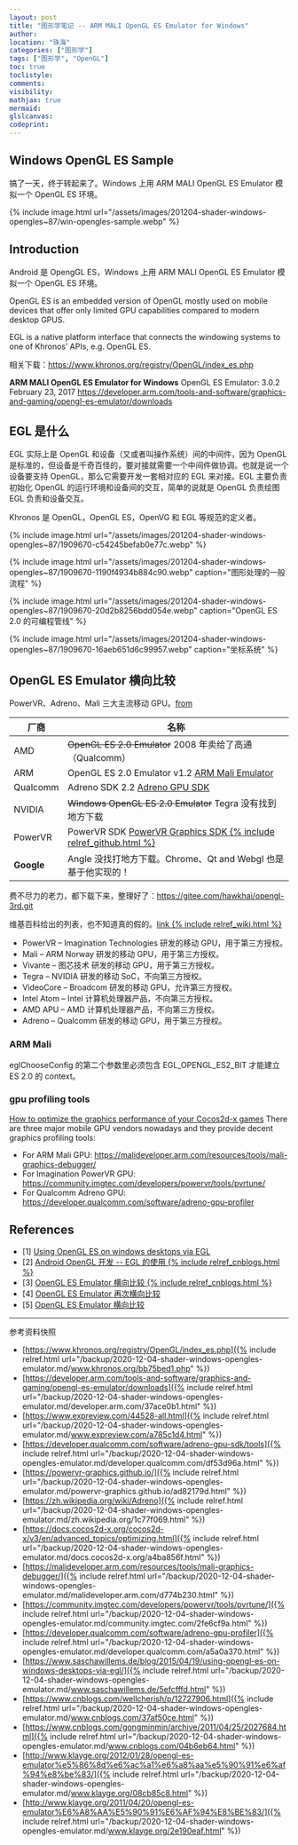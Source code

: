 ```yaml
---
layout: post
title: "图形学笔记 -- ARM MALI OpenGL ES Emulator for Windows"
author:
location: "珠海"
categories: ["图形学"]
tags: ["图形学", "OpenGL"]
toc: true
toclistyle:
comments:
visibility:
mathjax: true
mermaid:
glslcanvas:
codeprint:
---
```



## Windows OpenGL ES Sample

搞了一天，终于转起来了。Windows 上用 ARM MALI OpenGL ES Emulator 模拟一个 OpenGL ES 环境。

{% include image.html url="/assets/images/201204-shader-windows-opengles~87/win-opengles-sample.webp" %}


## Introduction

Android 是 OpengGL ES，Windows 上用 ARM MALI OpenGL ES Emulator 模拟一个 OpenGL ES 环境。

OpenGL ES is an embedded version of OpenGL mostly used on mobile devices that offer only limited GPU capabilities compared to modern desktop GPUS.

EGL is a native platform interface that connects the windowing systems to one of Khronos’ APIs, e.g. OpenGL ES.

相关下载：<https://www.khronos.org/registry/OpenGL/index_es.php>

**ARM MALI OpenGL ES Emulator for Windows**
OpenGL ES Emulator: 3.0.2 February 23, 2017
<https://developer.arm.com/tools-and-software/graphics-and-gaming/opengl-es-emulator/downloads>


## EGL 是什么

EGL 实际上是 OpenGL 和设备（又或者叫操作系统）间的中间件，因为 OpenGL 是标准的，但设备是千奇百怪的，要对接就需要一个中间件做协调。也就是说一个设备要支持 OpenGL，那么它需要开发一套相对应的 EGL 来对接。EGL 主要负责初始化 OpenGL 的运行环境和设备间的交互，简单的说就是 OpenGL 负责绘图 EGL 负责和设备交互。

Khronos 是 OpenGL，OpenGL ES，OpenVG 和 EGL 等规范的定义者。

{% include image.html url="/assets/images/201204-shader-windows-opengles~87/1909670-c54245befab0e77c.webp" %}

{% include image.html url="/assets/images/201204-shader-windows-opengles~87/1909670-1190f4934b884c90.webp"
caption="图形处理的一般流程" %}

{% include image.html url="/assets/images/201204-shader-windows-opengles~87/1909670-20d2b8256bdd054e.webp"
caption="OpenGL ES 2.0 的可编程管线" %}

{% include image.html url="/assets/images/201204-shader-windows-opengles~87/1909670-16aeb651d6c99957.webp"
caption="坐标系统" %}


## OpenGL ES Emulator 横向比较

PowerVR、Adreno、Mali 三大主流移动 GPU。[from](https://www.expreview.com/44528-all.html)

厂商 | 名称
---- | ----
AMD | ~~OpenGL ES 2.0 Emulator~~ 2008 年卖给了高通（Qualcomm）
ARM | OpenGL ES 2.0 Emulator v1.2 [ARM Mali Emulator](https://developer.arm.com/tools-and-software/graphics-and-gaming/opengl-es-emulator/downloads)
Qualcomm | Adreno SDK 2.2 [Adreno GPU SDK](https://developer.qualcomm.com/software/adreno-gpu-sdk/tools)
NVIDIA | ~~Windows OpenGL ES 2.0 Emulator~~ Tegra 没有找到地方下载
PowerVR | PowerVR SDK [PowerVR Graphics SDK {% include relref_github.html %}](https://powervr-graphics.github.io/)
**Google** | Angle 没找打地方下载。Chrome、Qt and Webgl 也是基于他实现的！

费不尽力的老力，都下载下来，整理好了：<https://gitee.com/hawkhai/opengl-3rd.git>

维基百科给出的列表，也不知道真的假的。[link {% include relref_wiki.html %}](https://zh.wikipedia.org/wiki/Adreno)

* PowerVR – Imagination Technologies 研发的移动 GPU，用于第三方授权。
* Mali – ARM Norway 研发的移动 GPU，用于第三方授权。
* Vivante – 图芯技术 研发的移动 GPU，用于第三方授权。
* Tegra – NVIDIA 研发的移动 SoC，不向第三方授权。
* VideoCore – Broadcom 研发的移动 GPU，允许第三方授权。
* Intel Atom – Intel 计算机处理器产品，不向第三方授权。
* AMD APU – AMD 计算机处理器产品，不向第三方授权。
* Adreno – Qualcomm 研发的移动 GPU，用于第三方授权。


### ARM Mali

eglChooseConfig 的第二个参数里必须包含 EGL_OPENGL_ES2_BIT 才能建立 ES 2.0 的 context。


### gpu profiling tools

[How to optimize the graphics performance of your Cocos2d-x games](https://docs.cocos2d-x.org/cocos2d-x/v3/en/advanced_topics/optimizing.html)
There are three major mobile GPU vendors nowadays and they provide decent graphics profiling tools:

* For ARM Mali GPU: https://malideveloper.arm.com/resources/tools/mali-graphics-debugger/
* For Imagination PowerVR GPU: https://community.imgtec.com/developers/powervr/tools/pvrtune/
* For Qualcomm Adreno GPU: https://developer.qualcomm.com/software/adreno-gpu-profiler


## References

- [1] [Using OpenGL ES on windows desktops via EGL](https://www.saschawillems.de/blog/2015/04/19/using-opengl-es-on-windows-desktops-via-egl/)
- [2] [Android OpenGL 开发 -- EGL 的使用 {% include relref_cnblogs.html %}](https://www.cnblogs.com/wellcherish/p/12727906.html)
- [3] [OpenGL ES Emulator 横向比较 {% include relref_cnblogs.html %}](https://www.cnblogs.com/gongminmin/archive/2011/04/25/2027684.html)
- [4] [OpenGL ES Emulator 再次横向比较](http://www.klayge.org/2012/01/28/opengl-es-emulator%e5%86%8d%e6%ac%a1%e6%a8%aa%e5%90%91%e6%af%94%e8%be%83/)
- [5] [OpenGL ES Emulator 横向比较](http://www.klayge.org/2011/04/20/opengl-es-emulator%E6%A8%AA%E5%90%91%E6%AF%94%E8%BE%83/)

<hr class='reviewline'/>
<p class='reviewtip'><script type='text/javascript' src='{% include relref.html url="/assets/reviewjs/blogs/2020-12-04-shader-windows-opengles-emulator.md.js" %}'></script></p>
<font class='ref_snapshot'>参考资料快照</font>

- [https://www.khronos.org/registry/OpenGL/index_es.php]({% include relref.html url="/backup/2020-12-04-shader-windows-opengles-emulator.md/www.khronos.org/bb75bed1.php" %})
- [https://developer.arm.com/tools-and-software/graphics-and-gaming/opengl-es-emulator/downloads]({% include relref.html url="/backup/2020-12-04-shader-windows-opengles-emulator.md/developer.arm.com/37ace0b1.html" %})
- [https://www.expreview.com/44528-all.html]({% include relref.html url="/backup/2020-12-04-shader-windows-opengles-emulator.md/www.expreview.com/a785c1d4.html" %})
- [https://developer.qualcomm.com/software/adreno-gpu-sdk/tools]({% include relref.html url="/backup/2020-12-04-shader-windows-opengles-emulator.md/developer.qualcomm.com/df53d96a.html" %})
- [https://powervr-graphics.github.io/]({% include relref.html url="/backup/2020-12-04-shader-windows-opengles-emulator.md/powervr-graphics.github.io/ad82179d.html" %})
- [https://zh.wikipedia.org/wiki/Adreno]({% include relref.html url="/backup/2020-12-04-shader-windows-opengles-emulator.md/zh.wikipedia.org/1c77f069.html" %})
- [https://docs.cocos2d-x.org/cocos2d-x/v3/en/advanced_topics/optimizing.html]({% include relref.html url="/backup/2020-12-04-shader-windows-opengles-emulator.md/docs.cocos2d-x.org/a4ba856f.html" %})
- [https://malideveloper.arm.com/resources/tools/mali-graphics-debugger/]({% include relref.html url="/backup/2020-12-04-shader-windows-opengles-emulator.md/malideveloper.arm.com/d774b230.html" %})
- [https://community.imgtec.com/developers/powervr/tools/pvrtune/]({% include relref.html url="/backup/2020-12-04-shader-windows-opengles-emulator.md/community.imgtec.com/2fe6cf9a.html" %})
- [https://developer.qualcomm.com/software/adreno-gpu-profiler]({% include relref.html url="/backup/2020-12-04-shader-windows-opengles-emulator.md/developer.qualcomm.com/a5a0a370.html" %})
- [https://www.saschawillems.de/blog/2015/04/19/using-opengl-es-on-windows-desktops-via-egl/]({% include relref.html url="/backup/2020-12-04-shader-windows-opengles-emulator.md/www.saschawillems.de/5efcfffd.html" %})
- [https://www.cnblogs.com/wellcherish/p/12727906.html]({% include relref.html url="/backup/2020-12-04-shader-windows-opengles-emulator.md/www.cnblogs.com/37af50ce.html" %})
- [https://www.cnblogs.com/gongminmin/archive/2011/04/25/2027684.html]({% include relref.html url="/backup/2020-12-04-shader-windows-opengles-emulator.md/www.cnblogs.com/04b6eb64.html" %})
- [http://www.klayge.org/2012/01/28/opengl-es-emulator%e5%86%8d%e6%ac%a1%e6%a8%aa%e5%90%91%e6%af%94%e8%be%83/]({% include relref.html url="/backup/2020-12-04-shader-windows-opengles-emulator.md/www.klayge.org/08cb85c8.html" %})
- [http://www.klayge.org/2011/04/20/opengl-es-emulator%E6%A8%AA%E5%90%91%E6%AF%94%E8%BE%83/]({% include relref.html url="/backup/2020-12-04-shader-windows-opengles-emulator.md/www.klayge.org/2e190eaf.html" %})
